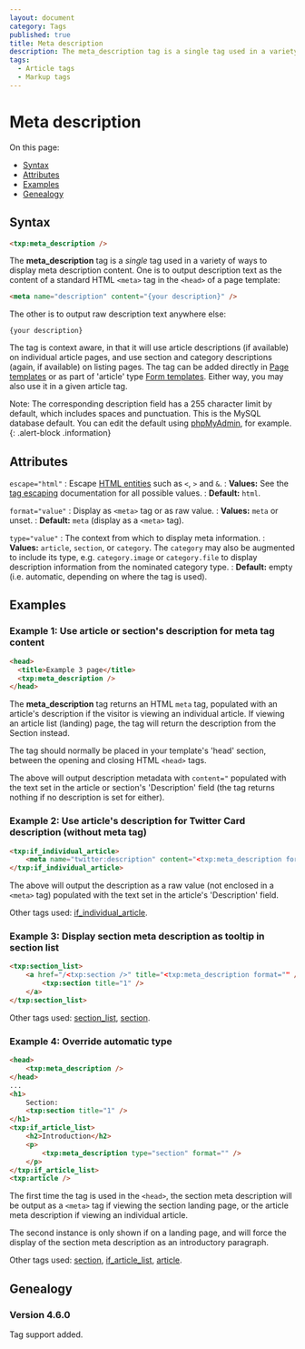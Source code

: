 ```yaml
---
layout: document
category: Tags
published: true
title: Meta description
description: The meta_description tag is a single tag used in a variety of ways to display meta description content.
tags:
  - Article tags
  - Markup tags
---
```


# Meta description

On this page:

* [Syntax](#syntax)
* [Attributes](#attributes)
* [Examples](#examples)
* [Genealogy](#genealogy)

## Syntax

~~~ html
<txp:meta_description />
~~~

The **meta_description** tag is a *single* tag used in a variety of ways to display meta description content. One is to output description text as the content of a standard HTML `<meta>` tag in the `<head>` of a page template:

~~~ html
<meta name="description" content="{your description}" />
~~~

The other is to output raw description text anywhere else:

~~~
{your description}
~~~

The tag is context aware, in that it will use article descriptions (if available) on individual article pages, and use section and category descriptions (again, if available) on listing pages. The tag can be added directly in [Page templates](https://docs.textpattern.io/themes/page-templates-explained) or as part of 'article' type [Form templates](https://docs.textpattern.io/themes/form-templates-explained). Either way, you may also use it in a given article tag.

Note: The corresponding description field has a 255 character limit by default, which includes spaces and punctuation. This is the MySQL database default. You can edit the default using [phpMyAdmin](https://www.phpmyadmin.net), for example.
{: .alert-block .information}

## Attributes

`escape="html"`
: Escape [HTML entities](https://developer.mozilla.org/en-US/docs/Glossary/Entity) such as `<`, `>` and `&`.
: **Values:** See the [tag escaping](https://docs.textpattern.io/tags/tag-basics/tag-escaping) documentation for all possible values.
: **Default:** `html`.

`format="value"`
: Display as `<meta>` tag or as raw value.
: **Values:** `meta` or unset.
: **Default:** `meta` (display as a `<meta>` tag).

`type="value"`
: The context from which to display meta information.
: **Values:** `article`, `section`, or `category`. The `category` may also be augmented to include its type, e.g. `category.image` or `category.file` to display description information from the nominated category type.
: **Default:** empty (i.e. automatic, depending on where the tag is used).

## Examples

### Example 1: Use article or section's description for meta tag content

~~~ html
<head>
  <title>Example 3 page</title>
  <txp:meta_description />
</head>
~~~

The **meta_description** tag returns an HTML `meta` tag, populated with an article's description if the visitor is viewing an individual article. If viewing an article list (landing) page, the tag will return the description from the Section instead.

The tag should normally be placed in your template's 'head' section, between the opening and closing HTML `<head>` tags.

The above will output description metadata with `content="` populated with the text set in the article or section's 'Description' field (the tag returns nothing if no description is set for either).

### Example 2: Use article's description for Twitter Card description (without meta tag)

~~~ html
<txp:if_individual_article>
    <meta name="twitter:description" content="<txp:meta_description format="" />" />
</txp:if_individual_article>
~~~

The above will output the description as a raw value (not enclosed in a `<meta>` tag) populated with the text set in the article's 'Description' field.

Other tags used: [if_individual_article](if_individual_article).

### Example 3: Display section meta description as tooltip in section list

~~~ html
<txp:section_list>
    <a href="/<txp:section />" title="<txp:meta_description format="" />">
        <txp:section title="1" />
    </a>
</txp:section_list>
~~~

Other tags used: [section_list](section_list), [section](section).

### Example 4: Override automatic type

~~~ html
<head>
    <txp:meta_description />
</head>
...
<h1>
    Section:
    <txp:section title="1" />
</h1>
<txp:if_article_list>
    <h2>Introduction</h2>
    <p>
        <txp:meta_description type="section" format="" />
    </p>
</txp:if_article_list>
<txp:article />
~~~

The first time the tag is used in the `<head>`, the section meta description will be output as a `<meta>` tag if viewing the section landing page, or the article meta description if viewing an individual article.

The second instance is only shown if on a landing page, and will force the display of the section meta description as an introductory paragraph.

Other tags used: [section](section), [if_article_list](if_article_list), [article](article).

## Genealogy

### Version 4.6.0

Tag support added.

